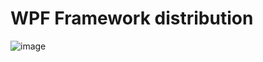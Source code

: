 # WPF Framework distribution
![image](https://user-images.githubusercontent.com/57600814/179411376-d89b5bee-f4b1-4643-b278-b6374dd1e368.png)

